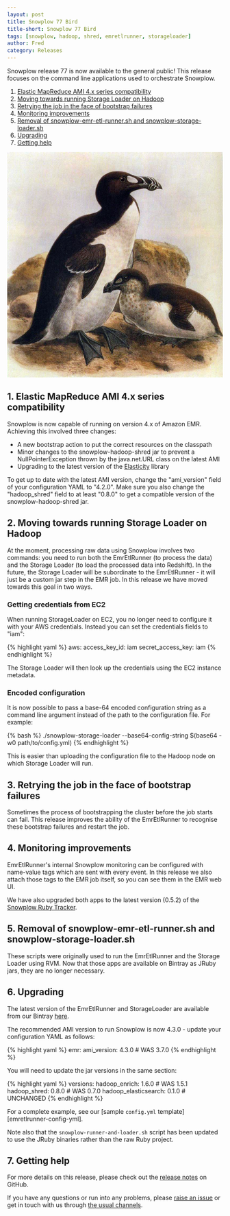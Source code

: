 ```yaml
---
layout: post
title: Snowplow 77 Bird
title-short: Snowplow 77 Bird
tags: [snowplow, hadoop, shred, emretlrunner, storageloader]
author: Fred
category: Releases
---
```


Snowplow release 77 is now available to the general public! This release focuses on the command line applications used to orchestrate Snowplow.

1. [Elastic MapReduce AMI 4.x series compatibility](/blog/2016/xx/xx/snowplow-r77-great-auk-released#ami)
2. [Moving towards running Storage Loader on Hadoop](/blog/2016/xx/xx/snowplow-r77-great-auk-released#ec2)
3. [Retrying the job in the face of bootstrap failures](/blog/2016/xx/xx/snowplow-r77-great-auk-released#bootstrap)
4. [Monitoring improvements](/blog/2016/xx/xx/snowplow-r77-great-auk-released#tags)
5. [Removal of snowplow-emr-etl-runner.sh and snowplow-storage-loader.sh](/blog/2016/xx/xx/snowplow-r77-great-auk-released#removal)
6. [Upgrading](/blog/2016/xx/xx/snowplow-r77-great-auk-released#upgrading)
7. [Getting help](/blog/2016/xx/xx/snowplow-r77-great-auk-released#help)

![great-auk][great-auk]

<!--more-->

<h2 id="ami">1. Elastic MapReduce AMI 4.x series compatibility</h2>

Snowplow is now capable of running on version 4.x of Amazon EMR. Achieving this involved three changes:

* A new bootstrap action to put the correct resources on the classpath
* Minor changes to the snowplow-hadoop-shred jar to prevent a NullPointerException thrown by the java.net.URL class on the latest AMI
* Upgrading to the latest version of the [Elasticity][elasticity] library

To get up to date with the latest AMI version, change the "ami_version" field of your configuration YAML to "4.2.0". Make sure you also change the "hadoop_shred" field to at least "0.8.0" to get a compatible version of the snowplow-hadoop-shred jar.

<h2 id="ec2">2. Moving towards running Storage Loader on Hadoop</h2>

At the moment, processing raw data using Snowplow involves two commands: you need to run both the EmrEtlRunner (to process the data) and the Storage Loader (to load the processed data into Redshift). In the future, the Storage Loader will be subordinate to the EmrEtlRunner - it will just be a custom jar step in the EMR job. In this release we have moved towards this goal in two ways.

<h3 id="creds">Getting credentials from EC2</h3>

When running StorageLoader on EC2, you no longer need to configure it with your AWS credentials. Instead you can set the credentials fields to "iam":

{% highlight yaml %}
aws:
  access_key_id: iam
  secret_access_key: iam
{% endhighlight %}

The Storage Loader will then look up the credentials using the EC2 instance metadata.

<h3 id="b64">Encoded configuration</h3>

It is now possible to pass a base-64 encoded configuration string as a command line argument instead of the path to the configuration file. For example:

{% bash %}
./snowplow-storage-loader --base64-config-string $(base64 -w0 path/to/config.yml)
{% endhighlight %}

This is easier than uploading the configuration file to the Hadoop node on which Storage Loader will run.

<h2 id="bootstrap">3. Retrying the job in the face of bootstrap failures</h2>

Sometimes the process of bootstrapping the cluster before the job starts can fail. This release improves the ability of the EmrEtlRunner to recognise these bootstrap failures and restart the job.

<h2 id="tags">4. Monitoring improvements</h2>

EmrEtlRunner's internal Snowplow monitoring can be configured with name-value tags which are sent with every event. In this release we also attach those tags to the EMR job itself, so you can see them in the EMR web UI.

We have also upgraded both apps to the latest version (0.5.2) of the [Snowplow Ruby Tracker](https://github.com/snowplow/snowplow-ruby-tracker).

<h2 id="removal">5. Removal of snowplow-emr-etl-runner.sh and snowplow-storage-loader.sh</h2>

These scripts were originally used to run the EmrEtlRunner and the Storage Loader using RVM. Now that those apps are available on Bintray as JRuby jars, they are no longer necessary.

<h2 id="upgrading">6. Upgrading</h2>

The latest version of the EmrEtlRunner and StorageLoader are available from our Bintray [here][app-dl].

The recommended AMI version to run Snowplow is now 4.3.0 - update your configuration YAML as follows:

{% highlight yaml %}
emr:
  ami_version: 4.3.0 # WAS 3.7.0
{% endhighlight %}

You will need to update the jar versions in the same section:

{% highlight yaml %}
  versions:
    hadoop_enrich: 1.6.0 # WAS 1.5.1
    hadoop_shred: 0.8.0 # WAS 0.7.0
    hadoop_elasticsearch: 0.1.0 # UNCHANGED
{% endhighlight %}

For a complete example, see our [sample `config.yml` template][emretlrunner-config-yml].

Note also that the `snowplow-runner-and-loader.sh` script has been updated to use the JRuby binaries rather than the raw Ruby project.

<h2 id="help">7. Getting help</h2>

For more details on this release, please check out the [release notes][release] on GitHub.

If you have any questions or run into any problems, please [raise an issue][issues] or get in touch with us through [the usual channels][talk-to-us].

[great-auk]: /assets/img/blog/2016/02/great-auk.jpg
[elasticity]: https://github.com/rslifka/elasticity
[app-dl]: http://dl.bintray.com/snowplow/snowplow-generic/snowplow_emr_r77_great_auk.zip
[release]: https://github.com/snowplow/snowplow/releases/tag/r77-great-auk
[issues]: https://github.com/snowplow/snowplow/issues
[talk-to-us]: https://github.com/snowplow/snowplow/wiki/Talk-to-us
